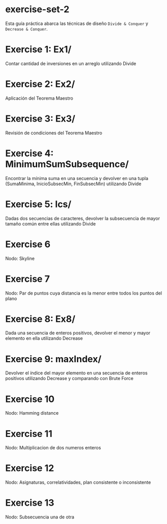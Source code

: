# exercise-set-2

Esta guía práctica abarca las técnicas de diseño `Divide & Conquer` y `Decrease & Conquer`.

# Exercise 1: Ex1/
Contar cantidad de inversiones en un arreglo utilizando Divide

# Exercise 2: Ex2/
Aplicación del Teorema Maestro

# Exercise 3: Ex3/
Revisión de condiciones del Teorema Maestro

# Exercise 4: MinimumSumSubsequence/
Encontrar la mínima suma en una secuencia y devolver en una tupla (SumaMinima, InicioSubsecMin, FinSubsecMin) utilizando Divide

# Exercise 5: lcs/
Dadas dos secuencias de caracteres, devolver la subsecuencia de mayor tamaño común entre ellas utilizando Divide

# Exercise 6
Nodo: Skyline

# Exercise 7
Nodo: Par de puntos cuya distancia es la menor entre todos los puntos del plano

# Exercise 8: Ex8/
Dada una secuencia de enteros positivos, devolver el menor y mayor elemento en ella utilizando Decrease

# Exercise 9: maxIndex/
Devolver el índice del mayor elemento en una secuencia de enteros positivos utilizando Decrease y comparando con Brute Force

# Exercise 10
Nodo: Hamming distance

# Exercise 11
Nodo: Multiplicacion de dos numeros enteros

# Exercise 12
Nodo: Asignaturas, correlatividades, plan consistente o inconsistente

# Exercise 13
Nodo: Subsecuencia una de otra
